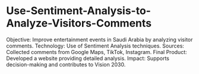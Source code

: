 # Use-Sentiment-Analysis-to-Analyze-Visitors-Comments
Objective: Improve entertainment events in Saudi Arabia by analyzing visitor comments. Technology: Use of Sentiment Analysis techniques. Sources: Collected comments from Google Maps, TikTok, Instagram. Final Product: Developed a website providing detailed analysis. Impact: Supports decision-making and contributes to Vision 2030.

